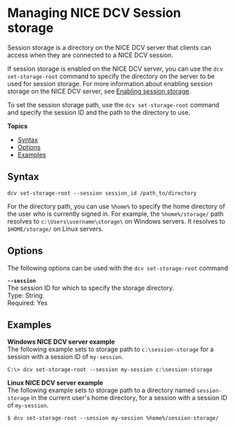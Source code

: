 # Managing NICE DCV Session storage<a name="managing-session-storage"></a>

Session storage is a directory on the NICE DCV server that clients can access when they are connected to a NICE DCV session\.

If session storage is enabled on the NICE DCV server, you can use the `dcv set-storage-root` command to specify the directory on the server to be used for session storage\. For more information about enabling session storage on the NICE DCV server, see [Enabling session storage](manage-storage.md)\.

To set the session storage path, use the `dcv set-storage-root` command and specify the session ID and the path to the directory to use\.

**Topics**
+ [Syntax](#managing-session-storage-syntax)
+ [Options](#managing-session-storage-options)
+ [Examples](#session-storage-example)

## Syntax<a name="managing-session-storage-syntax"></a>

```
dcv set-storage-root --session session_id /path_to/directory
```

For the directory path, you can use `%home%` to specify the home directory of the user who is currently signed in\. For example, the `%home%/storage/` path resolves to `c:\Users\username\storage\` on Windows servers\. It resolves to `$HOME/storage/` on Linux servers\. 

## Options<a name="managing-session-storage-options"></a>

The following options can be used with the `dcv set-storage-root` command

**`--session`**  
The session ID for which to specify the storage directory\.  
Type: String  
Required: Yes

## Examples<a name="session-storage-example"></a>

**Windows NICE DCV server example**  
The following example sets to storage path to `c:\session-storage` for a session with a session ID of `my-session`\.

```
C:\> dcv set-storage-root --session my-session c:\session-storage
```

**Linux NICE DCV server example**  
The following example sets to storage path to a directory named `session-storage` in the current user's home directory, for a session with a session ID of `my-session`\.

```
$ dcv set-storage-root --session my-session %home%/session-storage/
```